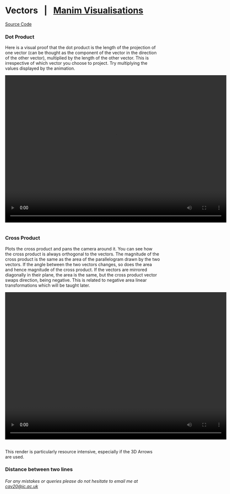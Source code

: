 # Vectors   |   [Manim Visualisations](../ManimVisualisations.md)
[Source Code](./02-vectors-files/vectors.py)
### Dot Product
Here is a visual proof that the dot product is the length of the projection of one vector (can be thought as the component of the vector in the direction of the other vector), multiplied by the length of the other vector. This is irrespective of which vector you choose to project. Try multiplying the values displayed by the animation.

<style> 
  video {
    width: 720px;
    height: 480px;
    display: block;
    margin: 0 auto;
</style>  
<video controls>
  <source src="./02-vectors-files/DotProduct.mp4" type="video/mp4">
</video>
<br />

### Cross Product
Plots the cross product and pans the camera around it. You can see how the cross product is always orthogonal to the vectors. The magnitude of the cross product is the same as the area of the parallelogram drawn by the two vectors. If the angle between the two vectors changes, so does the area and hence magnitude of the cross product. If the vectors are mirrored diagonally in their plane, the area is the same, but the cross product vector swaps direction, being negative. This is related to negative area linear transformations which will be taught later.

<video controls>
  <source src="./02-vectors-files/CrossProduct.mp4" type="video/mp4">
</video>
<br />

This render is particularly resource intensive, especially if the 3D Arrows are used. 

### Distance between two lines

###### For any mistakes or queries please do not hesitate to email me at cav20@ic.ac.uk
